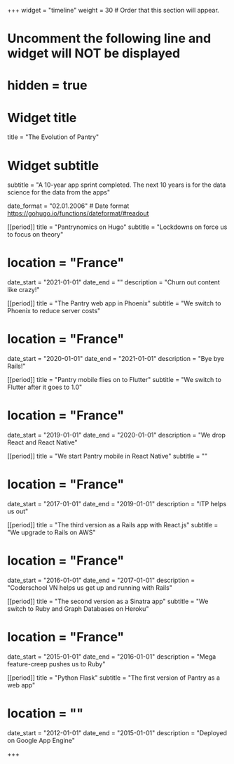+++
widget = "timeline"
weight = 30  # Order that this section will appear.

# Uncomment the following line and widget will NOT be displayed
# hidden = true

# Widget title
title = "The Evolution of Pantry"
# Widget subtitle
subtitle = "A 10-year app sprint completed. The next 10 years is for the data science for the data from the apps"

date_format = "02.01.2006" # Date format https://gohugo.io/functions/dateformat/#readout

[[period]]
  title = "Pantrynomics on Hugo"
  subtitle = "Lockdowns on force us to focus on theory"
  # location = "France"
  date_start = "2021-01-01"
  date_end = ""
  description = "Churn out content like crazy!"


[[period]]
  title = "The Pantry web app in Phoenix"
  subtitle = "We switch to Phoenix to reduce server costs"
  # location = "France"
  date_start = "2020-01-01"
  date_end = "2021-01-01"
  description = "Bye bye Rails!"

[[period]]
  title = "Pantry mobile flies on to Flutter"
  subtitle = "We switch to Flutter after it goes to 1.0"
  # location = "France"
  date_start = "2019-01-01"
  date_end = "2020-01-01"
  description = "We drop React and React Native"

[[period]]
  title = "We start Pantry mobile in React Native"
  subtitle = ""
  # location = "France"
  date_start = "2017-01-01"
  date_end = "2019-01-01"
  description = "ITP helps us out"

[[period]]
  title = "The third version as a Rails app with React.js"
  subtitle = "We upgrade to Rails on AWS"
  # location = "France"
  date_start = "2016-01-01"
  date_end = "2017-01-01"
  description = "Coderschool VN helps us get up and running with Rails"

[[period]]
  title = "The second version as a Sinatra app"
  subtitle = "We switch to Ruby and Graph Databases on Heroku"
  # location = "France"
  date_start = "2015-01-01"
  date_end = "2016-01-01"
  description = "Mega feature-creep pushes us to Ruby"


[[period]]
  title = "Python Flask"
  subtitle = "The first version of Pantry as a web app"
  # location = ""
  date_start = "2012-01-01"
  date_end = "2015-01-01"
  description = "Deployed on Google App Engine"


+++